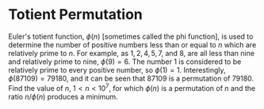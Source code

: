 # Totient Permutation

Euler's totient function, $\phi(n)$ [sometimes called the phi function], is used to determine the number of positive numbers less than or equal to $n$ which are relatively prime to $n$. For example, as $1, 2, 4, 5, 7$, and $8$, are all less than nine and relatively prime to nine, $\phi(9)=6$.
The number $1$ is considered to be relatively prime to every positive number, so $\phi(1)=1$. 
Interestingly, $\phi(87109)=79180$, and it can be seen that $87109$ is a permutation of $79180$.
Find the value of $n$, $1 \lt n \lt 10^7$, for which $\phi(n)$ is a permutation of $n$ and the ratio $n/\phi(n)$ produces a minimum.